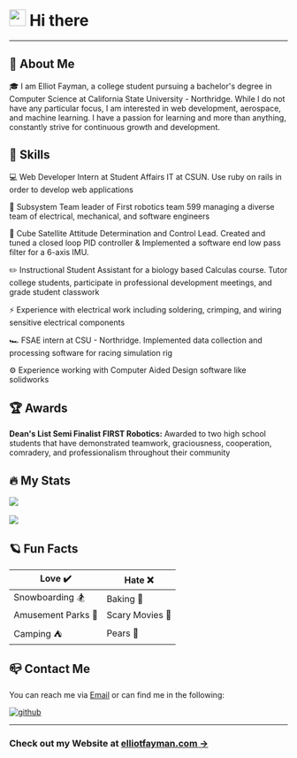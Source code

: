 # <img src="https://media.giphy.com/media/hvRJCLFzcasrR4ia7z/giphy.gif" width="30px"/> Hi there
---
## :rocket:	 About Me

:mortar_board: I am Elliot Fayman, a college student pursuing a bachelor's degree in Computer Science at 
California State University - Northridge. While I do not have any particular focus, I am interested in web development, aerospace,
and machine learning. I have a passion for learning and more than anything, constantly strive for continuous growth and development.

## :stars: Skills 

:computer: Web Developer Intern at Student Affairs IT at CSUN. Use ruby on rails in order to develop web applications

:robot: Subsystem Team leader of First robotics team 599 managing a diverse team of electrical, mechanical, and software engineers

:satellite: Cube Satellite Attitude Determination and Control Lead. Created and tuned a closed loop PID controller & Implemented a software 
end low pass filter for a 6-axis IMU.

:pencil2: Instructional Student Assistant for a biology based Calculas course. Tutor college students, participate in professional development meetings, and grade student classwork

:zap: Experience with electrical work including soldering, crimping, and wiring sensitive electrical components

:racing_car: FSAE intern at CSU - Northridge. Implemented data collection and processing software for racing simulation rig

:gear: Experience working with Computer Aided Design software like solidworks


## :trophy: Awards
**Dean's List Semi Finalist FIRST Robotics:** Awarded to two high school students that have demonstrated teamwork, graciousness,
cooperation, comradery, and professionalism throughout their community

## :fire: My Stats
<a href="https://github.com/anuraghazra/github-readme-stats">
  <img align="center" src="http://github-readme-streak-stats.herokuapp.com?user=elliotfayman&theme=tokyonight&hide_border=true&date_format=M%20j%5B%2C%20Y%5D&fire=DD2727" />
</a>
 <br><br>
<a href="https://github.com/anuraghazra/convoychat">
  <img align="center" src="https://github-readme-stats.vercel.app/api/top-langs/?username=elliotfayman&layout=compact&theme=tokyonight" />
</a>



## :ringed_planet: Fun Facts
| Love :heavy_check_mark: | Hate :x: |
| ----------- | ----------- |
| Snowboarding :snowboarder: | Baking :cookie: |
| Amusement Parks :roller_coaster:| Scary Movies :zombie:|
| Camping :tent:| Pears :pear:|

## :mailbox_closed: Contact Me ##
You can reach me via [Email](mailto:elliotfayman@gmail.com) or can find me in the following: 

[![github](https://img.shields.io/badge/GitHub-000000?style=for-the-badge&logo=GitHub&logoColor=white)](https://github.com/elliotfayman) [![<LinkedIn>](https://img.shields.io/badge/LinkedIn-0072b1?style=for-the-badge&logo=LinkedIn&logoColor=white)](https://www.linkedin.com/in/elliot-fayman-5974a2202/)

---
 
 ### Check out my Website at [elliotfayman.com &rarr;](https://elliotfayman.com)
